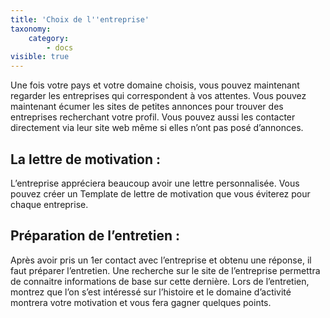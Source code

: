 ```yaml
---
title: 'Choix de l''entreprise'
taxonomy:
    category:
        - docs
visible: true
---
```


Une fois votre pays et votre domaine choisis, vous pouvez maintenant regarder les entreprises qui correspondent à vos attentes. 
Vous pouvez maintenant écumer les sites de petites annonces pour trouver des entreprises recherchant votre profil. Vous pouvez aussi les contacter directement via leur site web même si elles n’ont pas posé d’annonces. 

## La lettre de motivation : 
L’entreprise appréciera beaucoup avoir une lettre personnalisée. Vous pouvez créer un Template de lettre de motivation que vous éviterez pour chaque entreprise.

## Préparation de l’entretien : 
Après avoir pris un 1er contact avec l’entreprise et obtenu une réponse, il faut préparer l’entretien. Une recherche sur le site de l’entreprise permettra de connaitre informations de base sur cette dernière. Lors de l’entretien, montrez que l’on s’est intéressé sur l’histoire et le domaine d’activité montrera votre motivation et vous fera gagner quelques points. 
